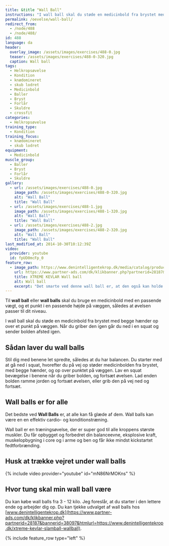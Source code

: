 ```yaml
---
title: &title "Wall Ball"
instructions: "I wall ball skal du støde en medicinbold fra brystet med begge hænder op over et punkt på væggen. Når du griber den igen går du ned i en squat og sender bolden afsted igen."
permalink: /oevelse/wall-ball/
redirect_from:
  - /node/488
  - /node/488/
id: 488
language: da
header:
  overlay_image: /assets/images/exercises/488-0.jpg
  teaser: /assets/images/exercises/488-0-320.jpg
  caption: Wall ball
tags:
  - Helkropsøvelse
  - Kondition
  - knædomineret
  - skub lodret
  - Medicinbold
  - Baller
  - Bryst
  - Forlår
  - Skuldre
  - crossfit
categories:
  - Helkropsøvelse
training_type: 
  - Kondition
training_focus: 
  - knædomineret
  - skub lodret
equipment:
  - Medicinbold
muscle_group:
  - Baller
  - Bryst
  - Forlår
  - Skuldre
gallery:
  - url: /assets/images/exercises/488-0.jpg
    image_path: /assets/images/exercises/488-0-320.jpg
    alt: "Wall Ball"
    title: "Wall Ball"
  - url: /assets/images/exercises/488-1.jpg
    image_path: /assets/images/exercises/488-1-320.jpg
    alt: "Wall Ball"
    title: "Wall Ball"
  - url: /assets/images/exercises/488-2.jpg
    image_path: /assets/images/exercises/488-2-320.jpg
    alt: "Wall Ball"
    title: "Wall Ball"
last_modified_at: 2014-10-30T10:12:39Z
video:
  provider: youtube
  id: fpUD0mcFp_0
feature_row:
  - image_path: https://www.denintelligentekrop.dk/media/catalog/product/cache/1/image/560x/9df78eab33525d08d6e5fb8d27136e95/k/e/kevball-wallball-slamball-10-lb-600px.jpg
    url: https://www.partner-ads.com/dk/klikbanner.php?partnerid=28187&bannerid=38097&htmlurl=https://www.denintelligentekrop.dk/xtreme-kevlar-slamball-wallball
    title: XTREME KEVLAR Wall ball
    alt: Wall ball
    excerpt: "Det smarte ved denne wall ball er, at den også kan holde til slams og slam ball, fordi den er specialudviklet i Kevlar. Bolden er imidlertid kun 34 cm i diameter, hvilket er lidt mindre end en normal wall ball." 
---
```


Til **wall ball** eller **wall balls** skal du bruge en medicinbold med en passende vægt, og et punkt i en passende højde på væggen, således at øvelsen passer til dit niveau.

I wall ball skal du støde en medicinbold fra brystet med begge hænder op over et punkt på væggen. Når du griber den igen går du ned i en squat og sender bolden afsted igen.

## Sådan laver du wall balls

Stil dig med benene let spredte, således at du har balancen. Du starter med at gå ned i squat, hvorefter du på vej op støder medicinbolden fra brystet, med begge hænder, og op over punktet på væggen. Lav en squat bevægelse i benene når du griber bolden, og fortsæt øvelsen. Lad enden bolden ramme jorden og fortsæt øvelsen, eller grib den på vej ned og fortsæt.

## Wall balls er for alle

Det bedste ved **Wall Balls** er, at alle kan få glæde af dem. Wall balls kan være en en effektiv cardio- og konditionstræning. 

Wall ball er en træningsøvelse, der er super god til alle kroppens største muskler. Du får opbygget og forbedret din balanceevne, eksplosive kraft, muskelopbygning i core og i arme og ben og får ikke mindst kickstartet fedtforbrænding.

## Husk at trække vejret under wall balls

{% include video provider="youtube" id="mN86NrMOKns" %}

## Hvor tung skal min wall ball være

Du kan købe wall balls fra 3 - 12 kilo. Jeg foreslår, at du starter i den lettere ende og arbejder dig op. Du kan tjekke udvalget af wall balls hos [www.denintelligentekrop.dk](https://www.partner-ads.com/dk/klikbanner.php?partnerid=28187&bannerid=38097&htmlurl=https://www.denintelligentekrop.dk/xtreme-kevlar-slamball-wallball).

{% include feature_row type="left" %}
